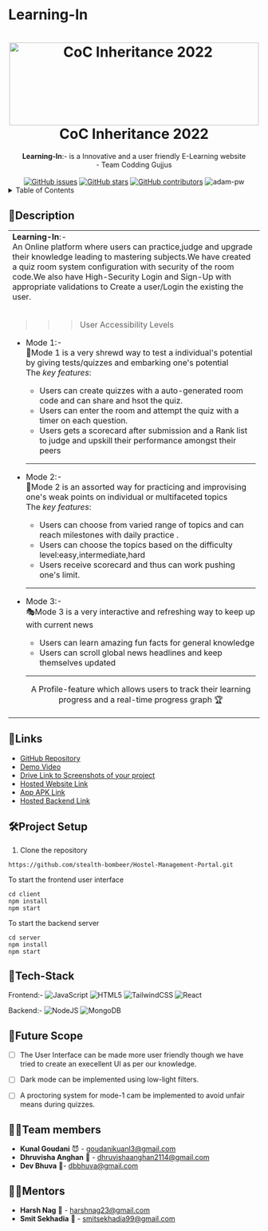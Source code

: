 # Learning-In

<h1 align="center">
  <a href="https://github.com/CommunityOfCoders/Inheritance-2022">
    <img src="https://res.cloudinary.com/dn6vz8exv/image/upload/v1665664791/inh_zzefoy.jpg" alt="CoC Inheritance 2022" width="500" height="166">
  </a>
  <br>
  CoC Inheritance 2022
</h1>

<div align="center">
   <strong>Learning-In</strong>:- is a Innovative and a user friendly E-Learning website <br>
  - Team Codding Gujjus <br> <br>
  <a href="https://github.com/stealth-bombeer/Learning-In/stargazers"><img alt="GitHub issues" src="https://img.shields.io/github/stars/stealth-bombeer/Learning-In"></a>
  <a href="https://github.com/stealth-bombeer/Learning-In/network/members"><img alt="GitHub stars" src="https://img.shields.io/github/forks/stealth-bombeer/Learning-In"></a>
  <a href="https://github.com/stealth-bombeer/Learning-In/issues"><img alt="GitHub contributors" src="https://img.shields.io/github/issues/stealth-bombeer/Learning-In"></a>
    <img src="https://komarev.com/ghpvc/?username=Learning-In&label=Project%20views&color=0e75b6&style=flat"
    alt="adam-pw" /> 
</div>

<details>
<summary>Table of Contents</summary>

- [Description](#description)
- [Links](#links)
- [Tech Stack](#tech-stack)
- [Progress](#progress)
- [Future Scope](#future-scope)
- [Applications](#applications)
- [Project Setup](#project-setup)
- [Usage](#usage)
- [Team Members](#team-members)
- [Mentors](#mentors)
- [Screenshots](#screenshots)

</details>


## 📝Description

<div align="center">
<table>
  <tr>
    <td>
<strong>Learning-In</strong>:- <br>
      An Online platform where users can practice,judge and upgrade their knowledge leading to mastering subjects.We have created a quiz room system configuration with security of the room code.We also have High-Security Login and Sign-Up with appropriate validations to Create a user/Login the existing the user.    
<br><br>
   
 >>>User Accessibility Levels
      
- Mode 1:-<br>
      🚀Mode 1 is a very shrewd way to test a individual's potential by giving tests/quizzes and embarking one's potential <br>
     The <i>key features</i>:
      <ul>
        <li> Users can create quizzes with a auto-generated room code and can share and hsot the quiz.
          <li> Users can enter the room and attempt the quiz with a timer on each question.
            <li> Users gets a scorecard after submission and a Rank list to judge and upskill their performance amongst their peers
      </ul><hr>
             
- Mode 2:-<br>
            🎯Mode 2 is an assorted way for practicing and improvising one's weak points on individual or multifaceted topics<br>
      The <i>key features</i>:
      <ul>
          <li> Users can choose from varied range of topics and can reach milestones with daily practice .
            <li> Users can choose the topics based on the difficulty level:easy,intermediate,hard  
              <li> Users receive scorecard and thus can work pushing one's limit.
      </ul><hr>
      
- Mode 3:-<br>
           🎭Mode 3 is a very interactive and refreshing way to keep up with current news<br>
      <ul>
          <li> Users can learn amazing fun facts for general knowledge 
            <li> Users can scroll global news headlines and keep themselves updated          
      </ul><hr>
    <div align="center">
      A Profile-feature which allows users to track their learning progress and a real-time progress graph 🏆
      </div>
    </td>
  </tr>
  </table>
  </div>
  
 ## 🔗Links

- [GitHub Repository]()
- [Demo Video]()
- [Drive Link to Screenshots of your project]()
- [Hosted Website Link]()
- [App APK Link]()
- [Hosted Backend Link]()

  
## 🛠Project Setup


1. Clone the repository
```
https://github.com/stealth-bombeer/Hostel-Management-Portal.git

```
To start the frontend user interface
```
cd client
npm install
npm start
```
To start the backend server
```
cd server
npm install
npm start
```


## 🤖Tech-Stack

Frontend:-
![JavaScript](https://img.shields.io/badge/javascript-%23323330.svg?style=for-the-badge&logo=javascript&logoColor=%23F7DF1E) 
![HTML5](https://img.shields.io/badge/html5-%23E34F26.svg?style=for-the-badge&logo=html5&logoColor=white) 
![TailwindCSS](https://img.shields.io/badge/tailwindcss-%2338B2AC.svg?style=for-the-badge&logo=tailwind-css&logoColor=white) 
![React](https://img.shields.io/badge/react-%2320232a.svg?style=for-the-badge&logo=react&logoColor=%2361DAFB)

Backend:-
![NodeJS](https://img.shields.io/badge/node.js-6DA55F?style=for-the-badge&logo=node.js&logoColor=white)
![MongoDB](https://img.shields.io/badge/MongoDB-%234ea94b.svg?style=for-the-badge&logo=mongodb&logoColor=white)

## 🦅Future Scope
- [ ] The User Interface can be made more user friendly though we have tried to create an execellent UI as per our knowledge.
- [ ] Dark mode can be implemented using low-light filters.
- [ ] A proctoring system for mode-1 cam be implemented to avoid unfair means during quizzes.


## 👩‍💻Team members

- **Kunal Goudani** 😈 - goudanikuanl3@gmail.com
- **Dhruvisha Anghan** 🐬 - dhruvishaanghan2114@gmail.com
- **Dev Bhuva** 👹- dbbhuva@gmail.com

## 👨‍🏫Mentors

- **Harsh Nag** 🤖 - harshnag23@gmail.com
- **Smit Sekhadia** 👾 - smitsekhadia99@gmail.com
